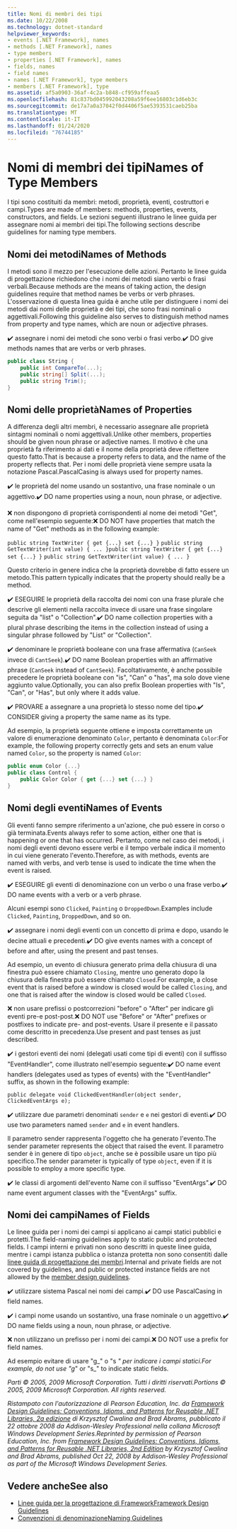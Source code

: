 ```yaml
---
title: Nomi di membri dei tipi
ms.date: 10/22/2008
ms.technology: dotnet-standard
helpviewer_keywords:
- events [.NET Framework], names
- methods [.NET Framework], names
- type members
- properties [.NET Framework], names
- fields, names
- field names
- names [.NET Framework], type members
- members [.NET Framework], type
ms.assetid: af5a0903-36af-4c2a-b848-cf959affeaa5
ms.openlocfilehash: 81c837bd045992043208a59f6ee16803c1d6eb3c
ms.sourcegitcommit: de17a7a0a37042f0d4406f5ae5393531caeb25ba
ms.translationtype: MT
ms.contentlocale: it-IT
ms.lasthandoff: 01/24/2020
ms.locfileid: "76744185"
---
```

# <a name="names-of-type-members"></a><span data-ttu-id="e2dd4-102">Nomi di membri dei tipi</span><span class="sxs-lookup"><span data-stu-id="e2dd4-102">Names of Type Members</span></span>
<span data-ttu-id="e2dd4-103">I tipi sono costituiti da membri: metodi, proprietà, eventi, costruttori e campi.</span><span class="sxs-lookup"><span data-stu-id="e2dd4-103">Types are made of members: methods, properties, events, constructors, and fields.</span></span> <span data-ttu-id="e2dd4-104">Le sezioni seguenti illustrano le linee guida per assegnare nomi ai membri dei tipi.</span><span class="sxs-lookup"><span data-stu-id="e2dd4-104">The following sections describe guidelines for naming type members.</span></span>

## <a name="names-of-methods"></a><span data-ttu-id="e2dd4-105">Nomi dei metodi</span><span class="sxs-lookup"><span data-stu-id="e2dd4-105">Names of Methods</span></span>
 <span data-ttu-id="e2dd4-106">I metodi sono il mezzo per l'esecuzione delle azioni. Pertanto le linee guida di progettazione richiedono che i nomi dei metodi siano verbi o frasi verbali.</span><span class="sxs-lookup"><span data-stu-id="e2dd4-106">Because methods are the means of taking action, the design guidelines require that method names be verbs or verb phrases.</span></span> <span data-ttu-id="e2dd4-107">L'osservazione di questa linea guida è anche utile per distinguere i nomi dei metodi dai nomi delle proprietà e dei tipi, che sono frasi nominali o aggettivali.</span><span class="sxs-lookup"><span data-stu-id="e2dd4-107">Following this guideline also serves to distinguish method names from property and type names, which are noun or adjective phrases.</span></span>

 <span data-ttu-id="e2dd4-108">✔️ assegnare i nomi dei metodi che sono verbi o frasi verbo.</span><span class="sxs-lookup"><span data-stu-id="e2dd4-108">✔️ DO give methods names that are verbs or verb phrases.</span></span>

```csharp
public class String {
    public int CompareTo(...);
    public string[] Split(...);
    public string Trim();
}
```

## <a name="names-of-properties"></a><span data-ttu-id="e2dd4-109">Nomi delle proprietà</span><span class="sxs-lookup"><span data-stu-id="e2dd4-109">Names of Properties</span></span>
 <span data-ttu-id="e2dd4-110">A differenza degli altri membri, è necessario assegnare alle proprietà sintagmi nominali o nomi aggettivali.</span><span class="sxs-lookup"><span data-stu-id="e2dd4-110">Unlike other members, properties should be given noun phrase or adjective names.</span></span> <span data-ttu-id="e2dd4-111">Il motivo è che una proprietà fa riferimento ai dati e il nome della proprietà deve riflettere questo fatto.</span><span class="sxs-lookup"><span data-stu-id="e2dd4-111">That is because a property refers to data, and the name of the property reflects that.</span></span> <span data-ttu-id="e2dd4-112">Per i nomi delle proprietà viene sempre usata la notazione Pascal.</span><span class="sxs-lookup"><span data-stu-id="e2dd4-112">PascalCasing is always used for property names.</span></span>

 <span data-ttu-id="e2dd4-113">✔️ le proprietà del nome usando un sostantivo, una frase nominale o un aggettivo.</span><span class="sxs-lookup"><span data-stu-id="e2dd4-113">✔️ DO name properties using a noun, noun phrase, or adjective.</span></span>

 <span data-ttu-id="e2dd4-114">❌ non dispongono di proprietà corrispondenti al nome dei metodi "Get", come nell'esempio seguente:</span><span class="sxs-lookup"><span data-stu-id="e2dd4-114">❌ DO NOT have properties that match the name of "Get" methods as in the following example:</span></span>

 <span data-ttu-id="e2dd4-115">`public string TextWriter { get {...} set {...} }` `public string GetTextWriter(int value) { ... }`</span><span class="sxs-lookup"><span data-stu-id="e2dd4-115">`public string TextWriter { get {...} set {...} }` `public string GetTextWriter(int value) { ... }`</span></span>

 <span data-ttu-id="e2dd4-116">Questo criterio in genere indica che la proprietà dovrebbe di fatto essere un metodo.</span><span class="sxs-lookup"><span data-stu-id="e2dd4-116">This pattern typically indicates that the property should really be a method.</span></span>

 <span data-ttu-id="e2dd4-117">✔️ ESEGUIRE le proprietà della raccolta dei nomi con una frase plurale che descrive gli elementi nella raccolta invece di usare una frase singolare seguita da "list" o "Collection".</span><span class="sxs-lookup"><span data-stu-id="e2dd4-117">✔️ DO name collection properties with a plural phrase describing the items in the collection instead of using a singular phrase followed by "List" or "Collection".</span></span>

 <span data-ttu-id="e2dd4-118">✔️ denominare le proprietà booleane con una frase affermativa (`CanSeek` invece di `CantSeek`).</span><span class="sxs-lookup"><span data-stu-id="e2dd4-118">✔️ DO name Boolean properties with an affirmative phrase (`CanSeek` instead of `CantSeek`).</span></span> <span data-ttu-id="e2dd4-119">Facoltativamente, è anche possibile precedere le proprietà booleane con "is", "Can" o "has", ma solo dove viene aggiunto value.</span><span class="sxs-lookup"><span data-stu-id="e2dd4-119">Optionally, you can also prefix Boolean properties with "Is", "Can", or "Has", but only where it adds value.</span></span>

 <span data-ttu-id="e2dd4-120">✔️ PROVARE a assegnare a una proprietà lo stesso nome del tipo.</span><span class="sxs-lookup"><span data-stu-id="e2dd4-120">✔️ CONSIDER giving a property the same name as its type.</span></span>

 <span data-ttu-id="e2dd4-121">Ad esempio, la proprietà seguente ottiene e imposta correttamente un valore di enumerazione denominato `Color`, pertanto è denominata `Color`:</span><span class="sxs-lookup"><span data-stu-id="e2dd4-121">For example, the following property correctly gets and sets an enum value named `Color`, so the property is named `Color`:</span></span>

```csharp
public enum Color {...}
public class Control {
    public Color Color { get {...} set {...} }
}
```

## <a name="names-of-events"></a><span data-ttu-id="e2dd4-122">Nomi degli eventi</span><span class="sxs-lookup"><span data-stu-id="e2dd4-122">Names of Events</span></span>
 <span data-ttu-id="e2dd4-123">Gli eventi fanno sempre riferimento a un'azione, che può essere in corso o già terminata.</span><span class="sxs-lookup"><span data-stu-id="e2dd4-123">Events always refer to some action, either one that is happening or one that has occurred.</span></span> <span data-ttu-id="e2dd4-124">Pertanto, come nel caso dei metodi, i nomi degli eventi devono essere verbi e il tempo verbale indica il momento in cui viene generato l'evento.</span><span class="sxs-lookup"><span data-stu-id="e2dd4-124">Therefore, as with methods, events are named with verbs, and verb tense is used to indicate the time when the event is raised.</span></span>

 <span data-ttu-id="e2dd4-125">✔️ ESEGUIRE gli eventi di denominazione con un verbo o una frase verbo.</span><span class="sxs-lookup"><span data-stu-id="e2dd4-125">✔️ DO name events with a verb or a verb phrase.</span></span>

 <span data-ttu-id="e2dd4-126">Alcuni esempi sono `Clicked`, `Painting` o `DroppedDown`.</span><span class="sxs-lookup"><span data-stu-id="e2dd4-126">Examples include `Clicked`, `Painting`, `DroppedDown`, and so on.</span></span>

 <span data-ttu-id="e2dd4-127">✔️ assegnare i nomi degli eventi con un concetto di prima e dopo, usando le decine attuali e precedenti.</span><span class="sxs-lookup"><span data-stu-id="e2dd4-127">✔️ DO give events names with a concept of before and after, using the present and past tenses.</span></span>

 <span data-ttu-id="e2dd4-128">Ad esempio, un evento di chiusura generato prima della chiusura di una finestra può essere chiamato `Closing`, mentre uno generato dopo la chiusura della finestra può essere chiamato `Closed`.</span><span class="sxs-lookup"><span data-stu-id="e2dd4-128">For example, a close event that is raised before a window is closed would be called `Closing`, and one that is raised after the window is closed would be called `Closed`.</span></span>

 <span data-ttu-id="e2dd4-129">❌ non usare prefissi o postcorrezioni "before" o "After" per indicare gli eventi pre-e post-post.</span><span class="sxs-lookup"><span data-stu-id="e2dd4-129">❌ DO NOT use "Before" or "After" prefixes or postfixes to indicate pre- and post-events.</span></span> <span data-ttu-id="e2dd4-130">Usare il presente e il passato come descritto in precedenza.</span><span class="sxs-lookup"><span data-stu-id="e2dd4-130">Use present and past tenses as just described.</span></span>

 <span data-ttu-id="e2dd4-131">✔️ i gestori eventi dei nomi (delegati usati come tipi di eventi) con il suffisso "EventHandler", come illustrato nell'esempio seguente:</span><span class="sxs-lookup"><span data-stu-id="e2dd4-131">✔️ DO name event handlers (delegates used as types of events) with the "EventHandler" suffix, as shown in the following example:</span></span>

 `public delegate void ClickedEventHandler(object sender, ClickedEventArgs e);`

 <span data-ttu-id="e2dd4-132">✔️ utilizzare due parametri denominati `sender` e `e` nei gestori di eventi.</span><span class="sxs-lookup"><span data-stu-id="e2dd4-132">✔️ DO use two parameters named `sender` and `e` in event handlers.</span></span>

 <span data-ttu-id="e2dd4-133">Il parametro sender rappresenta l'oggetto che ha generato l'evento.</span><span class="sxs-lookup"><span data-stu-id="e2dd4-133">The sender parameter represents the object that raised the event.</span></span> <span data-ttu-id="e2dd4-134">Il parametro sender è in genere di tipo `object`, anche se è possibile usare un tipo più specifico.</span><span class="sxs-lookup"><span data-stu-id="e2dd4-134">The sender parameter is typically of type `object`, even if it is possible to employ a more specific type.</span></span>

 <span data-ttu-id="e2dd4-135">✔️ le classi di argomenti dell'evento Name con il suffisso "EventArgs".</span><span class="sxs-lookup"><span data-stu-id="e2dd4-135">✔️ DO name event argument classes with the "EventArgs" suffix.</span></span>

## <a name="names-of-fields"></a><span data-ttu-id="e2dd4-136">Nomi dei campi</span><span class="sxs-lookup"><span data-stu-id="e2dd4-136">Names of Fields</span></span>
 <span data-ttu-id="e2dd4-137">Le linee guida per i nomi dei campi si applicano ai campi statici pubblici e protetti.</span><span class="sxs-lookup"><span data-stu-id="e2dd4-137">The field-naming guidelines apply to static public and protected fields.</span></span> <span data-ttu-id="e2dd4-138">I campi interni e privati non sono descritti in queste linee guida, mentre i campi istanza pubblica o istanza protetta non sono consentiti dalle [linee guida di progettazione dei membri](../../../docs/standard/design-guidelines/member.md).</span><span class="sxs-lookup"><span data-stu-id="e2dd4-138">Internal and private fields are not covered by guidelines, and public or protected instance fields are not allowed by the [member design guidelines](../../../docs/standard/design-guidelines/member.md).</span></span>

 <span data-ttu-id="e2dd4-139">✔️ utilizzare sistema Pascal nei nomi dei campi.</span><span class="sxs-lookup"><span data-stu-id="e2dd4-139">✔️ DO use PascalCasing in field names.</span></span>

 <span data-ttu-id="e2dd4-140">✔️ i campi nome usando un sostantivo, una frase nominale o un aggettivo.</span><span class="sxs-lookup"><span data-stu-id="e2dd4-140">✔️ DO name fields using a noun, noun phrase, or adjective.</span></span>

 <span data-ttu-id="e2dd4-141">❌ non utilizzano un prefisso per i nomi dei campi.</span><span class="sxs-lookup"><span data-stu-id="e2dd4-141">❌ DO NOT use a prefix for field names.</span></span>

 <span data-ttu-id="e2dd4-142">Ad esempio evitare di usare "g_" o "s _" per indicare i campi statici.</span><span class="sxs-lookup"><span data-stu-id="e2dd4-142">For example, do not use "g_" or "s_" to indicate static fields.</span></span>

 <span data-ttu-id="e2dd4-143">*Parti © 2005, 2009 Microsoft Corporation. Tutti i diritti riservati.*</span><span class="sxs-lookup"><span data-stu-id="e2dd4-143">*Portions © 2005, 2009 Microsoft Corporation. All rights reserved.*</span></span>

 <span data-ttu-id="e2dd4-144">*Ristampato con l'autorizzazione di Pearson Education, Inc. da [Framework Design Guidelines: Conventions, Idioms, and Patterns for Reusable .NET Libraries, 2a edizione](https://www.informit.com/store/framework-design-guidelines-conventions-idioms-and-9780321545619) di Krzysztof Cwalina and Brad Abrams, pubblicato il 22 ottobre 2008 da Addison-Wesley Professional nella collana Microsoft Windows Development Series.*</span><span class="sxs-lookup"><span data-stu-id="e2dd4-144">*Reprinted by permission of Pearson Education, Inc. from [Framework Design Guidelines: Conventions, Idioms, and Patterns for Reusable .NET Libraries, 2nd Edition](https://www.informit.com/store/framework-design-guidelines-conventions-idioms-and-9780321545619) by Krzysztof Cwalina and Brad Abrams, published Oct 22, 2008 by Addison-Wesley Professional as part of the Microsoft Windows Development Series.*</span></span>

## <a name="see-also"></a><span data-ttu-id="e2dd4-145">Vedere anche</span><span class="sxs-lookup"><span data-stu-id="e2dd4-145">See also</span></span>

- [<span data-ttu-id="e2dd4-146">Linee guida per la progettazione di Framework</span><span class="sxs-lookup"><span data-stu-id="e2dd4-146">Framework Design Guidelines</span></span>](../../../docs/standard/design-guidelines/index.md)
- [<span data-ttu-id="e2dd4-147">Convenzioni di denominazione</span><span class="sxs-lookup"><span data-stu-id="e2dd4-147">Naming Guidelines</span></span>](../../../docs/standard/design-guidelines/naming-guidelines.md)
